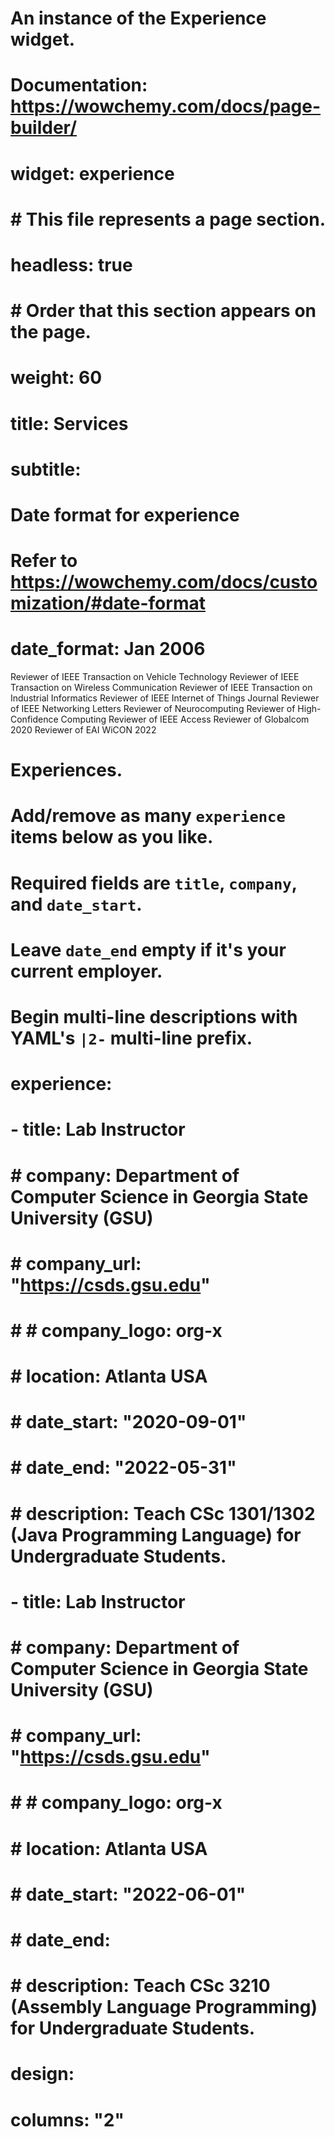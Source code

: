 <!-- --- -->

# An instance of the Experience widget.

# Documentation: https://wowchemy.com/docs/page-builder/

# widget: experience

# # This file represents a page section.

# headless: true

# # Order that this section appears on the page.

# weight: 60

# title: Services

# subtitle:

# Date format for experience

# Refer to https://wowchemy.com/docs/customization/#date-format

# date_format: Jan 2006

Reviewer of IEEE Transaction on Vehicle Technology
Reviewer of IEEE Transaction on Wireless Communication
Reviewer of IEEE Transaction on Industrial Informatics
Reviewer of IEEE Internet of Things Journal
Reviewer of IEEE Networking Letters
Reviewer of Neurocomputing
Reviewer of High-Confidence Computing
Reviewer of IEEE Access
Reviewer of Globalcom 2020
Reviewer of EAI WiCON 2022

# Experiences.

# Add/remove as many `experience` items below as you like.

# Required fields are `title`, `company`, and `date_start`.

# Leave `date_end` empty if it's your current employer.

# Begin multi-line descriptions with YAML's `|2-` multi-line prefix.

# experience:

# - title: Lab Instructor

# # company: Department of Computer Science in Georgia State University (GSU)

# # company_url: "https://csds.gsu.edu"

# # # company_logo: org-x

# # location: Atlanta USA

# # date_start: "2020-09-01"

# # date_end: "2022-05-31"

# # description: Teach CSc 1301/1302 (Java Programming Language) for Undergraduate Students.

# - title: Lab Instructor

# # company: Department of Computer Science in Georgia State University (GSU)

# # company_url: "https://csds.gsu.edu"

# # # company_logo: org-x

# # location: Atlanta USA

# # date_start: "2022-06-01"

# # date_end:

# # description: Teach CSc 3210 (Assembly Language Programming) for Undergraduate Students.

# design:

# columns: "2"
